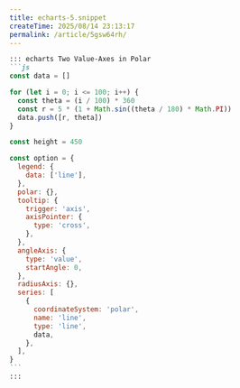 ```yaml
---
title: echarts-5.snippet
createTime: 2025/08/14 23:13:17
permalink: /article/5gsw64rh/
---
```

````md
::: echarts Two Value-Axes in Polar
```js
const data = []

for (let i = 0; i <= 100; i++) {
  const theta = (i / 100) * 360
  const r = 5 * (1 + Math.sin((theta / 180) * Math.PI))
  data.push([r, theta])
}

const height = 450

const option = {
  legend: {
    data: ['line'],
  },
  polar: {},
  tooltip: {
    trigger: 'axis',
    axisPointer: {
      type: 'cross',
    },
  },
  angleAxis: {
    type: 'value',
    startAngle: 0,
  },
  radiusAxis: {},
  series: [
    {
      coordinateSystem: 'polar',
      name: 'line',
      type: 'line',
      data,
    },
  ],
}
```
:::
````
